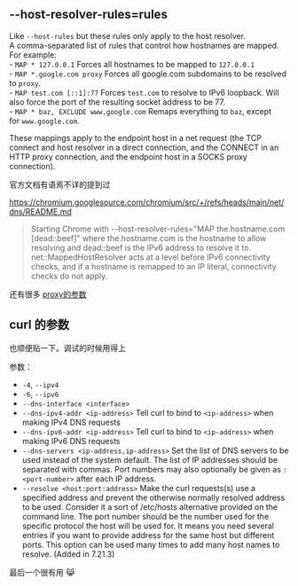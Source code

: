 ## --host-resolver-rules=rules

Like `--host-rules` but these rules only apply to the host resolver.  
A comma-separated list of rules that control how hostnames are mapped.  
For example:  
- `MAP * 127.0.0.1` Forces all hostnames to be mapped to `127.0.0.1`  
- `MAP *.google.com proxy` Forces all google.com subdomains to be resolved to `proxy`.  
- `MAP test.com [::1]:77` Forces `test.com` to resolve to IPv6 loopback. Will also force the port of the resulting socket address to be 77.  
- `MAP * baz, EXCLUDE www.google.com` Remaps everything to `baz`, except for `www.google.com`.

These mappings apply to the endpoint host in a net request (the TCP connect and host resolver in a direct connection, and the CONNECT in an HTTP proxy connection, and the endpoint host in a SOCKS proxy connection).

官方文档有语焉不详的提到过

https://chromium.googlesource.com/chromium/src/+/refs/heads/main/net/dns/README.md

> Starting Chrome with --host-resolver-rules="MAP the.hostname.com [dead::beef]" where the.hostname.com is the hostname to allow resolving and dead::beef is the IPv6 address to resolve it to. net::MappedHostResolver acts at a level before IPv6 connectivity checks, and if a hostname is remapped to an IP literal, connectivity checks do not apply.

还有很多 [proxy的参数](https://chromium.googlesource.com/chromium/src/+/HEAD/net/docs/proxy.md)

## curl 的参数

也顺便贴一下。调试的时候用得上

参数：

- `-4`, `--ipv4`
- `-6`, `--ipv6`
- `--dns-interface <interface>`
- `--dns-ipv4-addr <ip-address>` Tell curl to bind to `<ip-address>` when making IPv4 DNS requests
- `--dns-ipv6-addr <ip-address>` Tell curl to bind to `<ip-address>` when making IPv6 DNS requests
- `--dns-servers <ip-address,ip-address>` Set the list of DNS servers to be used instead of the system default. The list of IP addresses should be separated with commas. Port numbers may also optionally be given as `:<port-number>` after each IP address.
- `--resolve <host:port:address>` Make the curl requests(s) use a specified address and prevent the otherwise normally resolved address to be used. Consider it a sort of /etc/hosts alternative provided on the command line. The port number should be the number used for the specific protocol the host will be used for. It means you need several entries if you want to provide address for the same host but different ports. This option can be used many times to add many host names to resolve. (Added in 7.21.3)

最后一个很有用 😹